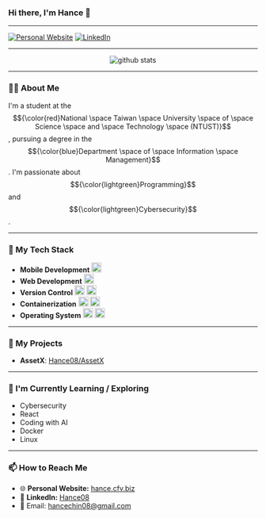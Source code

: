 ### Hi there, I'm Hance 👋
---

<a href="https://hance.cfv.biz" target="_blank"><img src="https://img.shields.io/badge/Website-1A1A1A?style=for-the-badge&logo=world&logoColor=white" alt="Personal Website"></a>
<a href="https://www.linkedin.com/notifications/?filter=all" target="_blank"><img src="https://img.shields.io/badge/LinkedIn-0077B5?style=for-the-badge&logo=linkedin&logoColor=white" alt="LinkedIn"></a>
<!-- Friendly reminder: The LinkedIn URL you provided (https://www.linkedin.com/notifications/?filter=all) seems to be a link to your notifications. You might want to replace it with your public LinkedIn profile URL. -->

---

<p align="center">
  <!-- <img src="https://github-readme-stats.vercel.app/api?username=Hance08&show_icons=true&theme=tokyonight&rank_icon=github&hide_border=true" alt="Hance08's GitHub Stats" /> -->
  <picture decoding="async" loading="lazy">
    <source media="(prefers-color-scheme: light)" srcset="https://pixel-profile.vercel.app/api/github-stats?username=Hance08&theme=summer">
    <source media="(prefers-color-scheme: dark)" srcset="https://pixel-profile.vercel.app/api/github-stats?username=Hance08&screen_effect=true&theme=blue_chill">
    <img alt="github stats" src="https://pixel-profile.vercel.app/api/github-stats?username=Hance08&theme=summer">
  </picture>
  <!-- <img src="https://github-readme-stats.vercel.app/api/top-langs/?username=Hance08&layout=compact&theme=tokyonight&hide_border=true" alt="Top Languages" /> -->
</p>

---

### 👨‍💻 About Me

I'm a student at the $${\color{red}National \space Taiwan \space University \space of \space Science \space and \space Technology \space (NTUST)}$$, pursuing a degree in the $${\color{blue}Department \space of \space Information \space Management}$$. I'm passionate about $${\color{lightgreen}Programming}$$ and $${\color{lightgreen}Cybersecurity}$$.

---

### 🚀 My Tech Stack

- **Mobile Development** <img src="https://img.shields.io/badge/Flutter-%2302569B.svg?style=flat-square&logo=Flutter&logoColor=white" alt="Flutter" height="20"/>
- **Web Development** <img src="https://img.shields.io/badge/JavaScript-%23F7DF1E.svg?style=flat-square&logo=javascript&logoColor=black" alt="JavaScript" height="20"/>
- **Version Control** <img src="https://img.shields.io/badge/Git-%23F05033.svg?style=flat-square&logo=git&logoColor=white" alt="Git" height="20"/> <img src="https://img.shields.io/badge/GitHub-%23181717.svg?style=flat-square&logo=github&logoColor=white" alt="GitHub" height="20"/>
- **Containerization** <img src="https://img.shields.io/badge/Docker-%231d63ed.svg?style=flat-square&logo=docker&logoColor=white" alt="Docker" height="20"/> <img src="https://img.shields.io/badge/DockerCompose-%234285F4.svg?style=flat-square&logo=jetpackcompose&logoColor=white" alt="Docker" height="20"/>
- **Operating System** <img src="https://img.shields.io/badge/Windows-%2302569B.svg?style=flat-square&logo=wikipedia&logoColor=white" alt="Windows" height="20"/> <img src="https://img.shields.io/badge/Linux-%23FCC624.svg?style=flat-square&logo=linux&logoColor=black" alt="Linux" height="20"/>

---

### 🌟 My Projects

- **AssetX**: [Hance08/AssetX](https://github.com/Hance08/AssetX)

---

### 🌱 I'm Currently Learning / Exploring

- Cybersecurity
- React
- Coding with AI
- Docker
- Linux

---

### 📫 How to Reach Me

- 🌐 **Personal Website:** [hance.cfv.biz](https://hance.cfv.biz)
- 💼 **LinkedIn:** [Hance08](https://www.linkedin.com/notifications/?filter=all)
- 📧 Email: hancechin08@gmail.com
